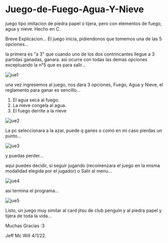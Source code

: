 # Juego-de-Fuego-Agua-Y-Nieve
juego tipo imitacion de piedra papel o tijera, pero con elementos de fuego, agua y nieve. Hecho en C.

Breve Explicacion...
El juego inicia, pidiendonos que tomemos una de las 5 opciones...

la primera es "a 3" que cuando uno de los dos contrincantes llegue a 3 partidas ganadas, ganara. asi ocurre con todas las demas opciones
exceptuando la n°5 que es para salir...

![jue1](https://user-images.githubusercontent.com/111131531/210668808-97bfc516-58e5-46ec-82ce-0d9efcb82820.png)

una vez ingresemos al juego, nos dara 3 opciones, Fuego, Agua y Nieve, el reglamento para ganar es sencillo...
1. El agua seca al fuego.
2. La nieve congela al agua.
3. El fuego derrite a la nieve

![jue2](https://user-images.githubusercontent.com/111131531/210668826-aff1905e-dab1-4d25-9ff7-a954da68e882.png)

La pc seleccionara a la azar, puede q ganes o como en mi caso pierdas un punto...

![jue3](https://user-images.githubusercontent.com/111131531/210668846-d09e9e5b-5645-4179-94a3-867ae320bdb2.png)

y puedas perder...

aqui puedes decidir, si seguir jugando (recomenzara el juego en la misma modalidad elegida por el jugador) o Salir al menu...

![jue4](https://user-images.githubusercontent.com/111131531/210668860-0a0478f7-67e6-4d3a-a63a-3afc88ccc3cf.png)

asi termina el programa...

![jue5](https://user-images.githubusercontent.com/111131531/210668883-7e432862-009b-419e-8e61-33524dcb7b19.png)

Listo, un juego muy similar al card jitsu de club penguin y al piedra papel y tijera de toda la vida...

Muchas Gracias :3

Jeff Mc Will 4/1/22.
